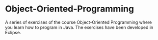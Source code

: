 # Object-Oriented-Programming
A series of exercises of the course Object-Oriented Programming where you learn how to program in Java. The exercises have been developed in Eclipse.
